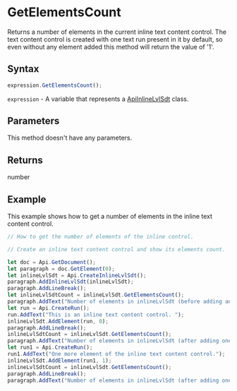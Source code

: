 # GetElementsCount

Returns a number of elements in the current inline text content control. The text content 
control is created with one text run present in it by default, so even without any 
element added this method will return the value of '1'.

## Syntax

```javascript
expression.GetElementsCount();
```

`expression` - A variable that represents a [ApiInlineLvlSdt](../ApiInlineLvlSdt.md) class.

## Parameters

This method doesn't have any parameters.

## Returns

number

## Example

This example shows how to get a number of elements in the inline text content control.

```javascript editor-docx
// How to get the number of elements of the inline control.

// Create an inline text content control and show its elements count.

let doc = Api.GetDocument();
let paragraph = doc.GetElement(0);
let inlineLvlSdt = Api.CreateInlineLvlSdt();
paragraph.AddInlineLvlSdt(inlineLvlSdt);
paragraph.AddLineBreak();
let inlineLvlSdtCount = inlineLvlSdt.GetElementsCount();
paragraph.AddText("Number of elements in inlineLvlSdt (before adding anything) = " + inlineLvlSdtCount);
let run = Api.CreateRun();
run.AddText("This is an inline text content control. ");
inlineLvlSdt.AddElement(run, 0);
paragraph.AddLineBreak();
inlineLvlSdtCount = inlineLvlSdt.GetElementsCount();
paragraph.AddText("Number of elements in inlineLvlSdt (after adding one element) = " + inlineLvlSdtCount);
let run1 = Api.CreateRun();
run1.AddText("One more element of the inline text content control.");
inlineLvlSdt.AddElement(run1, 1);
inlineLvlSdtCount = inlineLvlSdt.GetElementsCount();
paragraph.AddLineBreak();
paragraph.AddText("Number of elements in inlineLvlSdt (after adding one more element) = " + inlineLvlSdtCount);
```
